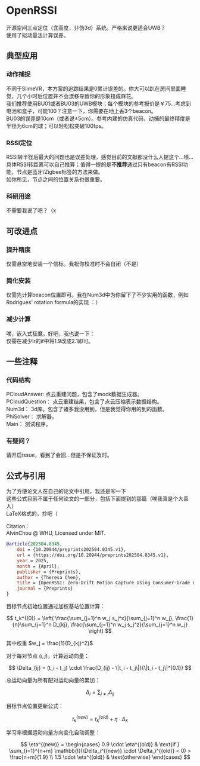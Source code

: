 # OpenRSSI
开源空间三点定位（含高度，非伪3d）系统。严格来说更适合UWB？  
使用了拟动量法计算误差。

## 典型应用

### 动作捕捉
不同于SlimeVR，本方案的追踪结果是0累计误差的。你大可以趴在房间里面睡觉，几个小时后位置并不会漂移导致你的形象扭成麻花。  
我们推荐使用BU01或者BU03的UWB模块；每个模块的参考报价是￥75...考虑到电池和盒子，可能100？注意一下，你需要在地上丢3个beacon。  
BU03的误差是10cm（或者说±5cm）。参考内建的仿真代码，动捕的最终精度是半径为6cm的球；可以轻松松突破100fps。  

### RSSI定位
RSSI转半径后最大的问题也是误差处理，感觉目前的文献都没什么人提这个...啧...  
具体RSSI转距离可以自己推算；值得一提的是**不推荐**通过只有beacon有RSSI功能，节点是蓝牙/Zigbee标签的方法来做。  
如你所见，节点之间的位置关系也很重要。

### 科研用途
不需要我说了吧？（x

## 可改进点

### 提升精度
仅需悬空地安装一个信标。我祝你校准时不会自闭（不是）  

### 简化安装
仅需先计算beacon位置即可。我在Num3d中为你留下了不少实用的函数，例如Rodrigues' rotation formula的实现 ：）  

### 减少计算
唉，嵌入式狂魔。好吧，我也说一下：  
仅需在减少lr的if中将1.9改成2.1即可。

## 一些注释

### 代码结构
PCloudAnswer: 点云重建问题，包含了mock数据生成器。  
PCloudQuestion： 点云重建结果，包含了点云压缩表示数据结构。  
Num3d： 3d库。包含了诸多我没用到，但是我觉得你用的到的函数。  
PhiSolver： 求解器。  
Main： 测试程序。  

### 有疑问？
请开启issue，看到了会回...但是不保证及时。  

## 公式与引用
为了方便论文人在自己的论文中引用，我还是写一下  
这些公式目前不属于任何论文的一部分，包括下面提到的那篇（唉我真是个大善人）  
LaTeX格式的，抄吧（  

Citation：  
AlvinChou @ WHU, Licensed under MIT.  
```bib
@article{202504.0345,
	doi = {10.20944/preprints202504.0345.v1},
	url = {https://doi.org/10.20944/preprints202504.0345.v1},
	year = 2025,
	month = {April},
	publisher = {Preprints},
	author = {Theresa Chen},
	title = {OpenRSSI: Zero-Drift Motion Capture Using Consumer-Grade UWB Hardware},
	journal = {Preprints}
}
```

目标节点初始位置通过加权基站位置计算：

$$
t_k^{(0)} = \left( \frac{\sum_{j=1}^n w_j s_j^x}{\sum_{j=1}^n w_j}, 
                 \frac{1}{n}\sum_{j=1}^n D_{kj},
                 \frac{\sum_{j=1}^n w_j s_j^z}{\sum_{j=1}^n w_j} \right)
$$

其中权重 $w_j = \frac{1}{D_{kj}^2}$

对于每对节点 $(i,j)$，计算运动向量：

$$
\Delta_{ij} = (t_i - t_j) \cdot \frac{D_{ij} - \|t_i - t_j\|}{\|t_i - t_j\|^{0.1}}
$$

总运动向量为所有配对运动向量的累加：

$$
\Delta_i = \sum_{j \neq i} \Delta_{ij}
$$

目标节点位置更新公式：

$$
t_k^{(new)} = t_k^{(old)} + \eta \cdot \Delta_k
$$

学习率根据运动向量方向变化自动调整：

$$
\eta^{(new)} = \begin{cases}
0.9 \cdot \eta^{(old)} & \text{if } \sum_{i=1}^{n+m} \mathbb{I}(\Delta_i^{(new)} \cdot \Delta_i^{(old)} < 0) > \frac{n+m}{1.9} \\
1.5 \cdot \eta^{(old)} & \text{otherwise}
\end{cases}
$$
